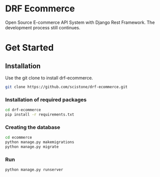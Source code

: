# DRF Ecommerce
Open Source E-commerce API System with Django Rest Framework. The development process still continues.

# Get Started

## Installation

Use the git clone to install drf-ecommerce.

```bash
git clone https://github.com/scistone/drf-ecommerce.git
```

### Installation of required packages 
```bash
cd drf-ecommerce
pip install -r requirements.txt
```

### Creating the database

```bash
cd ecommerce
python manage.py makemigrations
python manage.py migrate
```

### Run

```
python manage.py runserver
```